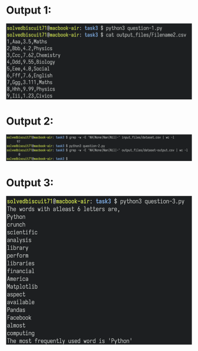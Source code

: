 # Output 1:

![output of question-1.py](images/output-1.png)

# Output 2:

![output of question-2.py](images/output-2.png)

# Output 3:

![output of question-3.py](images/output-3.png)
